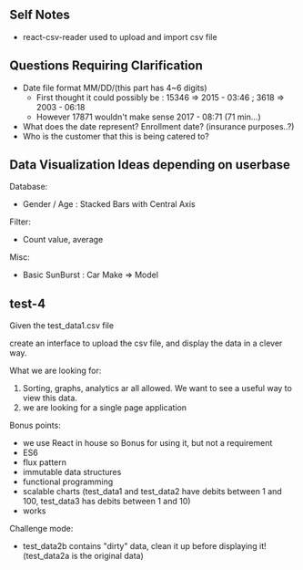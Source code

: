 ## Self Notes

 - react-csv-reader used to upload and import csv file


## Questions Requiring Clarification
 - Date file format MM/DD/(this part has 4~6 digits)
    - First thought it could possibly be : 15346 => 2015 - 03:46 ; 3618 => 2003 - 06:18
    - However 17871 wouldn't make sense 2017 - 08:71 (71 min...) 
 - What does the date represent? Enrollment date? (insurance purposes..?)
 - Who is the customer that this is being catered to?

## Data Visualization Ideas depending on userbase
Database:
 - Gender / Age : Stacked Bars with Central Axis

Filter:
 - Count value, average

Misc:
 - Basic SunBurst : Car Make => Model

## test-4

Given the test_data1.csv file

create an interface to upload the csv file, and display the data in a clever way.

What we are looking for:
1) Sorting, graphs, analytics ar all allowed. We want to see a useful way to view this data.
2) we are looking for a single page application

Bonus points:
- we use React in house so Bonus for using it, but not a requirement
- ES6
- flux pattern
- immutable data structures
- functional programming
- scalable charts (test_data1 and test_data2 have debits between 1 and 100, test_data3 has debits between 1 and 10)
- works

Challenge mode:
- test_data2b contains "dirty" data, clean it up before displaying it! (test_data2a is the original data)